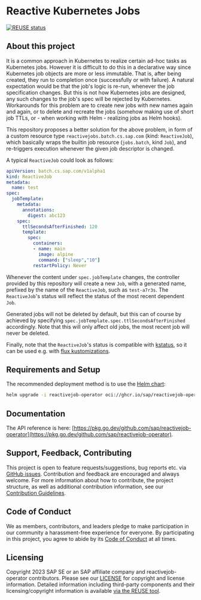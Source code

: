 # Reactive Kubernetes Jobs

[![REUSE status](https://api.reuse.software/badge/github.com/SAP/reactivejob-operator)](https://api.reuse.software/info/github.com/SAP/reactivejob-operator)

## About this project

It is a common approach in Kubernetes to realize certain ad-hoc tasks as Kubernetes jobs.
However it is difficult to do this in a declarative way since Kubernetes job objects are more or less immutable.
That is, after being created, they run to completion once (successfully or with failure).
A natural expectation would be that the job's logic is re-run, whenever the job specification changes.
But this is not how Kubernetes jobs are designed, any such changes to the job's spec will be rejected by Kubernetes.
Workarounds for this problem are to create new jobs with new names again and again, or to delete and recreate the jobs (somehow making use of short job TTLs, or - when working with Helm - realizing jobs as Helm hooks).

This repository proposes a better solution for the above problem, in form of a custom resource type `reactivejobs.batch.cs.sap.com` (kind: `ReactiveJob`),
which basically wraps the builtin job resource (`jobs.batch`, kind `Job`), and re-triggers execution whenever the given job descriptor is changed.

A typical `ReactiveJob` could look as follows:

```yaml
apiVersion: batch.cs.sap.com/v1alpha1
kind: ReactiveJob
metadata:
  name: test
spec:
  jobTemplate:
    metadata:
      annotations:
        digest: abc123
    spec:
      ttlSecondsAfterFinished: 120
      template:
        spec:
          containers:
          - name: main
            image: alpine
            command: ["sleep","10"]
          restartPolicy: Never
```

Whenever the content under `spec.jobTemplate` changes, the controller provided by this repository will create a new `Job`, with a generated name, prefixed by the name of the `ReactiveJob`, such as `test-a7r3s`. The `ReactiveJob`'s status will reflect the status of the most recent dependent `Job`.

Generated jobs will not be deleted by default, but this can of course by achieved by specifying `spec.jobTemplate.spec.ttlSecondsAfterFinished` accordingly.
Note that this will only affect old jobs, the most recent job will never be deleted.

Finally, note that the `ReactiveJob`'s status is compatible with [kstatus](https://github.com/kubernetes-sigs/cli-utils/tree/master/pkg/kstatus), so it can be used e.g. with [flux kustomizations](https://fluxcd.io/docs/components/kustomize/kustomization/).

## Requirements and Setup

The recommended deployment method is to use the [Helm chart](https://github.com/sap/reactivejob-operator-helm):

```bash
helm upgrade -i reactivejob-operator oci://ghcr.io/sap/reactivejob-operator-helm/reactivejob-operator
```

## Documentation
 
The API reference is here: [https://pkg.go.dev/github.com/sap/reactivejob-operator](https://pkg.go.dev/github.com/sap/reactivejob-operator).

## Support, Feedback, Contributing

This project is open to feature requests/suggestions, bug reports etc. via [GitHub issues](https://github.com/SAP/reactivejob-operator/issues). Contribution and feedback are encouraged and always welcome. For more information about how to contribute, the project structure, as well as additional contribution information, see our [Contribution Guidelines](CONTRIBUTING.md).

## Code of Conduct

We as members, contributors, and leaders pledge to make participation in our community a harassment-free experience for everyone. By participating in this project, you agree to abide by its [Code of Conduct](https://github.com/SAP/.github/blob/main/CODE_OF_CONDUCT.md) at all times.

## Licensing

Copyright 2023 SAP SE or an SAP affiliate company and reactivejob-operator contributors. Please see our [LICENSE](LICENSE) for copyright and license information. Detailed information including third-party components and their licensing/copyright information is available [via the REUSE tool](https://api.reuse.software/info/github.com/SAP/reactivejob-operator).
